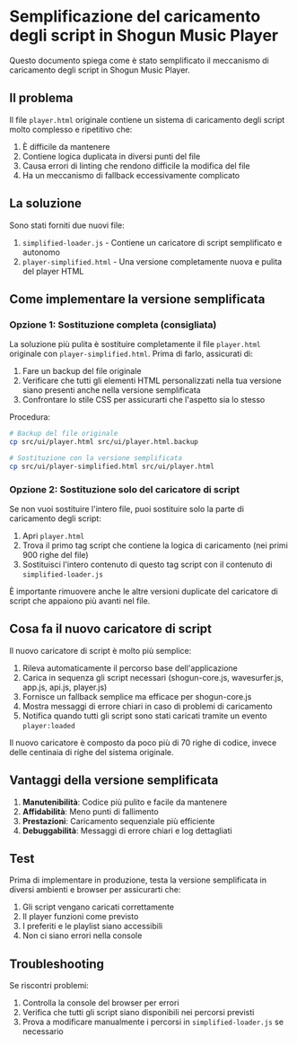 # Semplificazione del caricamento degli script in Shogun Music Player

Questo documento spiega come è stato semplificato il meccanismo di caricamento degli script in Shogun Music Player.

## Il problema

Il file `player.html` originale contiene un sistema di caricamento degli script molto complesso e ripetitivo che:

1. È difficile da mantenere
2. Contiene logica duplicata in diversi punti del file
3. Causa errori di linting che rendono difficile la modifica del file
4. Ha un meccanismo di fallback eccessivamente complicato

## La soluzione

Sono stati forniti due nuovi file:

1. `simplified-loader.js` - Contiene un caricatore di script semplificato e autonomo
2. `player-simplified.html` - Una versione completamente nuova e pulita del player HTML

## Come implementare la versione semplificata

### Opzione 1: Sostituzione completa (consigliata)

La soluzione più pulita è sostituire completamente il file `player.html` originale con `player-simplified.html`. Prima di farlo, assicurati di:

1. Fare un backup del file originale
2. Verificare che tutti gli elementi HTML personalizzati nella tua versione siano presenti anche nella versione semplificata
3. Confrontare lo stile CSS per assicurarti che l'aspetto sia lo stesso

Procedura:
```bash
# Backup del file originale
cp src/ui/player.html src/ui/player.html.backup

# Sostituzione con la versione semplificata
cp src/ui/player-simplified.html src/ui/player.html
```

### Opzione 2: Sostituzione solo del caricatore di script

Se non vuoi sostituire l'intero file, puoi sostituire solo la parte di caricamento degli script:

1. Apri `player.html`
2. Trova il primo tag script che contiene la logica di caricamento (nei primi 900 righe del file)
3. Sostituisci l'intero contenuto di questo tag script con il contenuto di `simplified-loader.js`

È importante rimuovere anche le altre versioni duplicate del caricatore di script che appaiono più avanti nel file.

## Cosa fa il nuovo caricatore di script

Il nuovo caricatore di script è molto più semplice:

1. Rileva automaticamente il percorso base dell'applicazione
2. Carica in sequenza gli script necessari (shogun-core.js, wavesurfer.js, app.js, api.js, player.js)
3. Fornisce un fallback semplice ma efficace per shogun-core.js
4. Mostra messaggi di errore chiari in caso di problemi di caricamento
5. Notifica quando tutti gli script sono stati caricati tramite un evento `player:loaded`

Il nuovo caricatore è composto da poco più di 70 righe di codice, invece delle centinaia di righe del sistema originale.

## Vantaggi della versione semplificata

1. **Manutenibilità**: Codice più pulito e facile da mantenere
2. **Affidabilità**: Meno punti di fallimento
3. **Prestazioni**: Caricamento sequenziale più efficiente
4. **Debuggabilità**: Messaggi di errore chiari e log dettagliati

## Test

Prima di implementare in produzione, testa la versione semplificata in diversi ambienti e browser per assicurarti che:

1. Gli script vengano caricati correttamente
2. Il player funzioni come previsto
3. I preferiti e le playlist siano accessibili
4. Non ci siano errori nella console

## Troubleshooting

Se riscontri problemi:

1. Controlla la console del browser per errori
2. Verifica che tutti gli script siano disponibili nei percorsi previsti
3. Prova a modificare manualmente i percorsi in `simplified-loader.js` se necessario 
